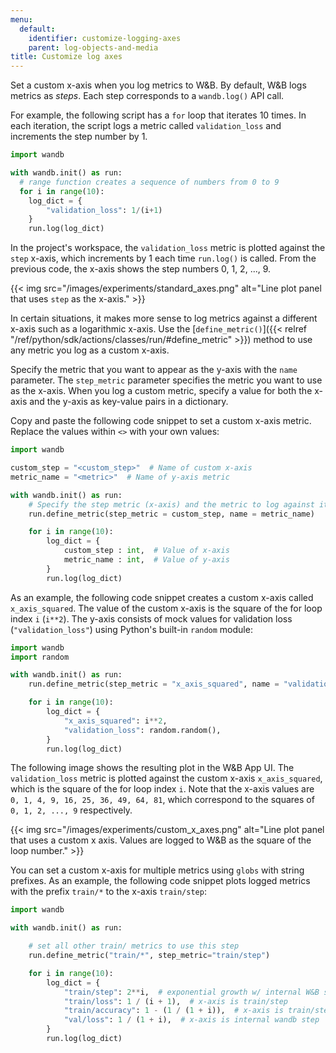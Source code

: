 ```yaml
---
menu:
  default:
    identifier: customize-logging-axes
    parent: log-objects-and-media
title: Customize log axes
---
```


Set a custom x-axis when you log metrics to W&B. By default, W&B logs metrics as *steps*. Each step corresponds to a `wandb.log()` API call. 

For example, the following script has a `for` loop that iterates 10 times. In each iteration, the script logs a metric called `validation_loss` and increments the step number by 1.

```python
import wandb

with wandb.init() as run:
  # range function creates a sequence of numbers from 0 to 9
  for i in range(10):
    log_dict = {
        "validation_loss": 1/(i+1)   
    }
    run.log(log_dict)
```

In the project's workspace, the `validation_loss` metric is plotted against the `step` x-axis, which increments by 1 each time `run.log()` is called. From the previous code, the x-axis shows the step numbers 0, 1, 2, ..., 9.

{{< img src="/images/experiments/standard_axes.png" alt="Line plot panel that uses `step` as the x-axis." >}}

In certain situations, it makes more sense to log metrics against a different x-axis such as a logarithmic x-axis. Use the [`define_metric()`]({{< relref "/ref/python/sdk/actions/classes/run/#define_metric" >}}) method to use any metric you log  as a custom x-axis.

Specify the metric that you want to appear as the y-axis with the `name` parameter. The `step_metric` parameter specifies the metric you want to use as the x-axis. When you log a custom metric, specify a value for both the x-axis and the y-axis as key-value pairs in a dictionary. 

Copy and paste the following code snippet to set a custom x-axis metric. Replace the values within `<>` with your own values:

```python
import wandb

custom_step = "<custom_step>"  # Name of custom x-axis
metric_name = "<metric>"  # Name of y-axis metric

with wandb.init() as run:
    # Specify the step metric (x-axis) and the metric to log against it (y-axis)
    run.define_metric(step_metric = custom_step, name = metric_name)

    for i in range(10):
        log_dict = {
            custom_step : int,  # Value of x-axis
            metric_name : int,  # Value of y-axis
        }
        run.log(log_dict)
```

As an example, the following code snippet creates a custom x-axis called `x_axis_squared`. The value of the custom x-axis is the square of the for loop index `i` (`i**2`). The y-axis consists of mock values for validation loss (`"validation_loss"`) using Python's built-in `random` module: 

```python
import wandb
import random

with wandb.init() as run:
    run.define_metric(step_metric = "x_axis_squared", name = "validation_loss")

    for i in range(10):
        log_dict = {
            "x_axis_squared": i**2,
            "validation_loss": random.random(),
        }
        run.log(log_dict)
```

The following image shows the resulting plot in the W&B App UI. The `validation_loss` metric is plotted against the custom x-axis `x_axis_squared`, which is the square of the for loop index `i`. Note that the x-axis values are `0, 1, 4, 9, 16, 25, 36, 49, 64, 81`, which correspond to the squares of `0, 1, 2, ..., 9` respectively.

{{< img src="/images/experiments/custom_x_axes.png" alt="Line plot panel that uses a custom x axis. Values are logged to W&B as the square of the loop number." >}}

You can set a custom x-axis for multiple metrics using `globs` with string prefixes. As an example, the following code snippet plots logged metrics with the prefix `train/*` to the x-axis `train/step`:

```python
import wandb

with wandb.init() as run:

    # set all other train/ metrics to use this step
    run.define_metric("train/*", step_metric="train/step")

    for i in range(10):
        log_dict = {
            "train/step": 2**i,  # exponential growth w/ internal W&B step
            "train/loss": 1 / (i + 1),  # x-axis is train/step
            "train/accuracy": 1 - (1 / (1 + i)),  # x-axis is train/step
            "val/loss": 1 / (1 + i),  # x-axis is internal wandb step
        }
        run.log(log_dict)
```


<!-- [Try `define_metric` in Google Colab](http://wandb.me/define-metric-colab). -->